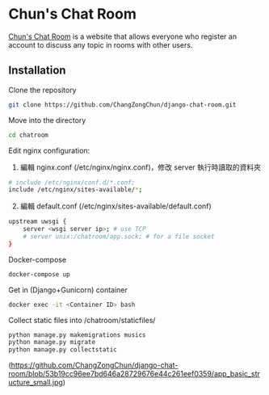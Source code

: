 # Chun's Chat Room

[Chun's Chat Room](http://18.183.74.175) is a website that allows everyone who register an account to discuss any topic in rooms with other users.

## Installation
Clone the repository  
```bash
git clone https://github.com/ChangZongChun/django-chat-room.git
```
Move into the directory  
```bash
cd chatroom
```
Edit nginx configuration:  
1. 編輯 nginx.conf (/etc/nginx/nginx.conf)，修改 server 執行時讀取的資料夾

```bash
# include /etc/nginx/conf.d/*.conf;
include /etc/nginx/sites-available/*;
```

2. 編輯 default.conf (/etc/nginx/sites-available/default.conf)  

```bash
upstream uwsgi {
    server <wsgi server ip>; # use TCP
    # server unix:/chatroom/app.sock; # for a file socket
}
```
Docker-compose
```bash
docker-compose up
```  

Get in (Django+Gunicorn) container
```bash
docker exec -it <Container ID> bash
```

Collect static files into /chatroom/staticfiles/
```bash
python manage.py makemigrations musics
python manage.py migrate
python manage.py collectstatic
```
(https://github.com/ChangZongChun/django-chat-room/blob/53b19cc96ee7bd646a28729676e44c261eef0359/app_basic_structure_small.jpg)
